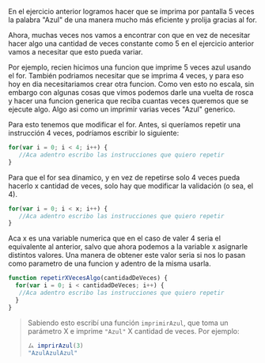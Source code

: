 En el ejercicio anterior logramos hacer que se imprima por pantalla 5 veces la palabra "Azul" de una manera mucho más eficiente y prolija gracias al for.

Ahora, muchas veces nos vamos a encontrar con que en vez de necesitar hacer algo una cantidad de veces constante como 5 en el ejercicio anterior vamos a necesitar que esto pueda variar.

Por ejemplo, recien hicimos una funcion que imprime 5 veces azul usando el for. También podriamos necesitar que se imprima 4 veces, y para eso hoy en dia necesitariamos crear otra funcion. 
Como ven esto no escala, sin embargo con algunas cosas que vimos podemos darle una vuelta de rosca y hacer una funcion generica que reciba cuantas veces queremos que se ejecute algo. Algo asi como un imprimir varias veces "Azul" generico.

Para esto tenemos que modificar el for.
Antes, si queríamos repetir una instrucción 4 veces, podríamos escribir lo siguiente:

```javascript
for(var i = 0; i < 4; i++) {
   //Aca adentro escribo las instrucciones que quiero repetir
}
```

Para que el for sea dinamico, y en vez de repetirse solo 4 veces pueda hacerlo x cantidad de veces, solo hay que modificar la validación (o sea, el 4).

```javascript
for(var i = 0; i < x; i++) {
   //Aca adentro escribo las instrucciones que quiero repetir
}
```

Aca x es una variable numerica que en el caso de valer 4 seria el equivalente al anterior, salvo que ahora podemos a la variable x asignarle distintos valores.
Una manera de obtener este valor seria si nos lo pasan como parametro de una funcion y adentro de la misma usarla.

```javascript
function repetirXVecesAlgo(cantidadDeVeces) {
  for(var i = 0; i < cantidadDeVeces; i++) {
   //Aca adentro escribo las instrucciones que quiero repetir
  }
}
```

> Sabiendo esto escribí una función `imprimirAzul`, que toma un parámetro X e imprime `"Azul"` X cantidad de veces.
Por ejemplo: 
> 
> ```javascript
> ム imprirAzul(3)
> "AzulAzulAzul"
> ```